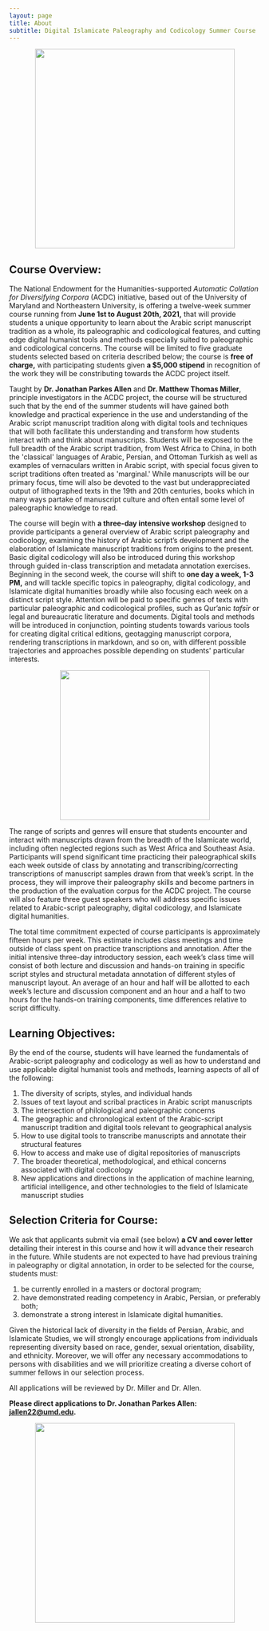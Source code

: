 ```yaml
---
layout: page
title: About
subtitle: Digital Islamicate Paleography and Codicology Summer Course
---
```

<center><img src="https://lh3.googleusercontent.com/PtzQDf1HvCGDmIByjM_rElVfyR-TOr6OOclvRXlO7-5E0XBv8Zg-tpJZYmKS4OV5mHSDXBQNuww8JKgblgt3EUpJkCoOj2VTWOSCPnj2irJMMhPttgHyoZEFK_74piPsrE74p-sOMMXLuUAGt6O9SMpb-qBST7Q5u7PxN3airwuIHYfmpwZFXMcljwy-YClV2vIAtpxzPjScQQbm42svaEbJ4HheK0Y2Cw3nH6qOwWicFCZ1DJhYO6iCFHSR3i6kSIDaQtwegNnrZs5JNByBB7tpHe8wDfJ42AvTx9TbdtcldOp6sF3qLqFo3ZFT8oBBmaWfD4hz0s5ly5V4VscC8QHgRBw8LSqH_RP-_Y5jMbPUdHgLB2jcAufsVK13DL4GBf2EYPhEFR72yd3FC0o4MCwF5N9PvDRqDvRXVd7RDGtuSrp89AU_JOhcLSqcBuaX6zut9721Yf5wE62D9e5JyzdOpz0lNnfiyR_yBH_rA42p5BNIroxk8386Lv5TG4Re5oUSoeuzoNkvANF9jDm-tazx8c2mhGwzfQhA5s5wpk35tiEA0cI2WejNns9Id_naCANgUuGOy3BuSwlkfS2aU6OtTIkKnfPx2-lNYdGOscxOCPgDOeuSUMFFxvW70YiSlt8QAhTj-HKjdmObyi6atLEzCw9OoBKT8iGee-8mlLcWFQJUIOVlGluky4LSaQ=w1072-h1606-no?authuser=0" width="400"></center>

Course Overview:
-----
The National Endowment for the Humanities-supported _Automatic Collation for Diversifying Corpora_ (ACDC) initiative, based out of the University of Maryland and Northeastern University, is offering a twelve-week summer course running from **June 1st to August 20th, 2021,** that will provide students a unique opportunity to learn about the Arabic script manuscript tradition as a whole, its paleographic and codicological features, and cutting edge digital humanist tools and methods especially suited to paleographic and codicological concerns. The course will be limited to five graduate students selected based on criteria described below; the course is **free of charge,** with participating students given **a $5,000 stipend** in recognition of the work they will be constributing towards the ACDC project itself. 

Taught by **Dr. Jonathan Parkes Allen** and **Dr. Matthew Thomas Miller**, principle investigators in the ACDC project, the course will be structured such that by the end of the summer students will have gained both knowledge and practical experience in the use and understanding of the Arabic script manuscript tradition along with digital tools and techniques that will both facilitate this understanding and transform how students interact with and think about manuscripts. Students will be exposed to the full breadth of the Arabic script tradition, from West Africa to China, in both the 'classical' languages of Arabic, Persian, and Ottoman Turkish as well as examples of vernaculars written in Arabic script, with special focus given to script traditions often treated as 'marginal.' While manuscripts will be our primary focus, time will also be devoted to the vast but underappreciated output of lithographed texts in the 19th and 20th centuries, books which in many ways partake of manuscript culture and often entail some level of paleographic knowledge to read.

The course will begin with **a three-day intensive workshop** designed to provide participants a general overview of Arabic script paleography and codicology, examining the history of Arabic script’s development and the elaboration of Islamicate manuscript traditions from origins to the present. Basic digital codicology will also be introduced during this workshop through guided in-class transcription and metadata annotation exercises. Beginning in the second week, the course will shift to **one day a week, 1-3 PM,** and will tackle specific topics in paleography, digital codicology, and Islamicate digital humanities broadly while also focusing each week on a distinct script style. Attention will be paid to specific genres of texts with particular paleographic and codicological profiles, such as Qur’anic _tafsīr_ or legal and bureaucratic literature and documents. Digital tools and methods will be introduced in conjunction, pointing students towards various tools for creating digital critical editions, geotagging manuscript corpora, rendering transcriptions in markdown, and so on, with different possible trajectories and approaches possible depending on students' particular interests. 

<center><img src="/islamicate-dh.github.io/img/BnFArabe409.jpeg" width="300"></center>

The range of scripts and genres will ensure that students encounter and interact with manuscripts drawn from the breadth of the Islamicate world, including often neglected regions such as West Africa and Southeast Asia. Participants will spend significant time practicing their paleographical skills each week outside of class by annotating and transcribing/correcting transcriptions of manuscript samples drawn from that week’s script. In the process, they will improve their paleography skills and become partners in the production of the evaluation corpus for the ACDC project. The course will also feature three guest speakers who will address specific issues related to Arabic-script paleography, digital codicology, and Islamicate digital humanities. 

The total time commitment expected of course participants is approximately fifteen hours per week. This estimate includes class meetings and time outside of class spent on practice transcriptions and annotation. After the initial intensive three-day introductory session, each week’s class time will consist of both lecture and discussion and hands-on training in specific script styles and structural metadata annotation of different styles of manuscript layout. An average of an hour and half will be allotted to each week’s lecture and discussion component and an hour and a half to two hours for the hands-on training components, time differences relative to script difficulty. 
   

Learning Objectives:
-------
By the end of the course, students will have learned the fundamentals of Arabic-script paleography and codicology as well as how to understand and use applicable digital humanist tools and methods, learning aspects of all of the following:

1. The diversity of scripts, styles, and individual hands
2. Issues of text layout and scribal practices in Arabic script manuscripts 
3. The intersection of philological and paleographic concerns 
4. The geographic and chronological extent of the Arabic-script manuscript tradition and digital tools relevant to geographical analysis
5. How to use digital tools to transcribe manuscripts and annotate their structural features
6. How to access and make use of digital repositories of manuscripts
7. The broader theoretical, methodological, and ethical concerns associated with digital codicology
8. New applications and directions in the application of machine learning, artificial intelligence, and other technologies to the field of Islamicate manuscript studies

Selection Criteria for Course:
-----
We ask that applicants submit via email (see below) **a CV and cover letter** detailing their interest in this course and how it will advance their research in the future. While students are not expected to have had previous training in paleography or digital annotation, in order to be selected for the course, students must:

1. be currently enrolled in a masters or doctoral program; 
2. have demonstrated reading competency in Arabic, Persian, or preferably both;
3. demonstrate a strong interest in Islamicate digital humanities. 

Given the historical lack of diversity in the fields of Persian, Arabic, and Islamicate Studies, we will strongly encourage applications from individuals representing diversity based on race, gender, sexual orientation, disability, and ethnicity. Moreover, we will offer any necessary accommodations to persons with disabilities and we will prioritize creating a diverse cohort of summer fellows in our selection process. 

All applications will be reviewed by Dr. Miller and Dr. Allen.

**Please direct applications to Dr. Jonathan Parkes Allen: jallen22@umd.edu.**


<center><img src="/islamicate-dh.github.io/img/nastaliq2.jpg" width="400"></center>